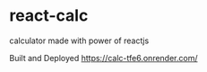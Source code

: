 # react-calc
calculator made with power of reactjs

Built and Deployed
https://calc-tfe6.onrender.com/
